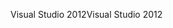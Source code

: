 <span data-ttu-id="c4563-101">Visual Studio 2012</span><span class="sxs-lookup"><span data-stu-id="c4563-101">Visual Studio 2012</span></span>
